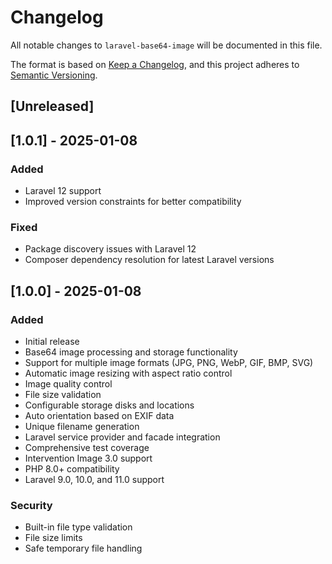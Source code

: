 # Changelog

All notable changes to `laravel-base64-image` will be documented in this file.

The format is based on [Keep a Changelog](https://keepachangelog.com/en/1.0.0/),
and this project adheres to [Semantic Versioning](https://semver.org/spec/v2.0.0.html).

## [Unreleased]

## [1.0.1] - 2025-01-08

### Added
- Laravel 12 support
- Improved version constraints for better compatibility

### Fixed
- Package discovery issues with Laravel 12
- Composer dependency resolution for latest Laravel versions

## [1.0.0] - 2025-01-08

### Added
- Initial release
- Base64 image processing and storage functionality
- Support for multiple image formats (JPG, PNG, WebP, GIF, BMP, SVG)
- Automatic image resizing with aspect ratio control
- Image quality control
- File size validation
- Configurable storage disks and locations
- Auto orientation based on EXIF data
- Unique filename generation
- Laravel service provider and facade integration
- Comprehensive test coverage
- Intervention Image 3.0 support
- PHP 8.0+ compatibility
- Laravel 9.0, 10.0, and 11.0 support

### Security
- Built-in file type validation
- File size limits
- Safe temporary file handling